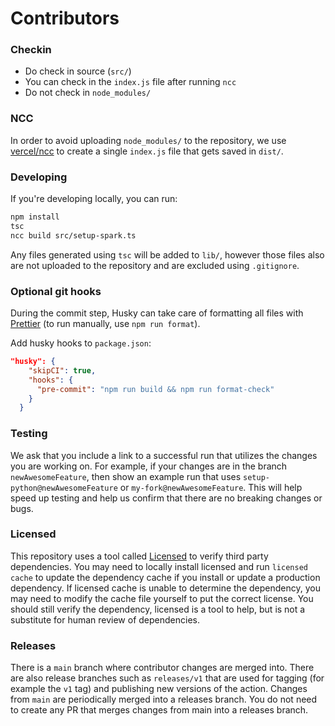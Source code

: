 # Contributors

### Checkin

- Do check in source (`src/`)
- You can check in the `index.js` file after running `ncc`
- Do not check in `node_modules/`

### NCC

In order to avoid uploading `node_modules/` to the repository, we use [vercel/ncc](https://github.com/vercel/ncc) to create a single `index.js` file that gets saved in `dist/`.

### Developing

If you're developing locally, you can run:

```sh
npm install
tsc
ncc build src/setup-spark.ts
```

Any files generated using `tsc` will be added to `lib/`, however those files also are not uploaded to the repository and are excluded using `.gitignore`.

### Optional git hooks

During the commit step, Husky can take care of formatting all files with [Prettier](https://github.com/prettier/prettier) (to run manually, use `npm run format`).

Add husky hooks to `package.json`:

```json
"husky": {
    "skipCI": true,
    "hooks": {
      "pre-commit": "npm run build && npm run format-check"
    }
  }
```

### Testing

We ask that you include a link to a successful run that utilizes the changes you are working on. For example, if your changes are in the branch `newAwesomeFeature`, then show an example run that uses `setup-python@newAwesomeFeature` or `my-fork@newAwesomeFeature`. This will help speed up testing and help us confirm that there are no breaking changes or bugs.

### Licensed

This repository uses a tool called [Licensed](https://github.com/github/licensed) to verify third party dependencies. You may need to locally install licensed and run `licensed cache` to update the dependency cache if you install or update a production dependency. If licensed cache is unable to determine the dependency, you may need to modify the cache file yourself to put the correct license. You should still verify the dependency, licensed is a tool to help, but is not a substitute for human review of dependencies.

### Releases

There is a `main` branch where contributor changes are merged into. There are also release branches such as `releases/v1` that are used for tagging (for example the `v1` tag) and publishing new versions of the action. Changes from `main` are periodically merged into a releases branch. You do not need to create any PR that merges changes from main into a releases branch.

